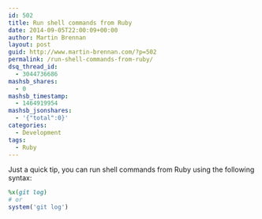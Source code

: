 ```yaml
---
id: 502
title: Run shell commands from Ruby
date: 2014-09-05T22:00:09+00:00
author: Martin Brennan
layout: post
guid: http://www.martin-brennan.com/?p=502
permalink: /run-shell-commands-from-ruby/
dsq_thread_id:
  - 3044736686
mashsb_shares:
  - 0
mashsb_timestamp:
  - 1464919954
mashsb_jsonshares:
  - '{"total":0}'
categories:
  - Development
tags:
  - Ruby
---
```

Just a quick tip, you can run shell commands from Ruby using the following syntax:

```ruby
%x(git log)
# or
system('git log')
```
